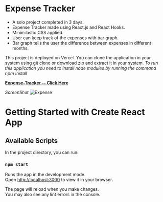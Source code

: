 # Expense Tracker
- A solo project completed in 3 days.
- Expense Tracker made using React.js and React Hooks.
- Minimilastic CSS applied.
- User can keep track of the expenses with bar graph.
- Bar graph tells the user the difference between expenses in different months.

This project is deployed on Vercel.
You can clone the application in your system using git clone or download zip and extract it in your system.
*To run this application you need to install node modules by running the command npm install*

**[Expense-Tracker -- Click Here](http://expense-trackerr.vercel.app)**

*ScreenShot*
![Expense](https://user-images.githubusercontent.com/96873348/168592467-3dc95cca-1312-4370-b34a-64f60f80fe0d.png)

# Getting Started with Create React App

## Available Scripts

In the project directory, you can run:

### `npm start`

Runs the app in the development mode.\
Open [http://localhost:3000](http://localhost:3000) to view it in your browser.

The page will reload when you make changes.\
You may also see any lint errors in the console.
